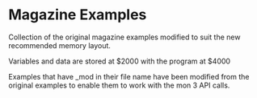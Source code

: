 # Magazine Examples

Collection of the original magazine examples modified to suit the new recommended memory layout.

Variables and data are stored at $2000 with the program at $4000

Examples that have _mod in their file name have been modified from the original examples to enable them to work with the mon 3 API calls.
